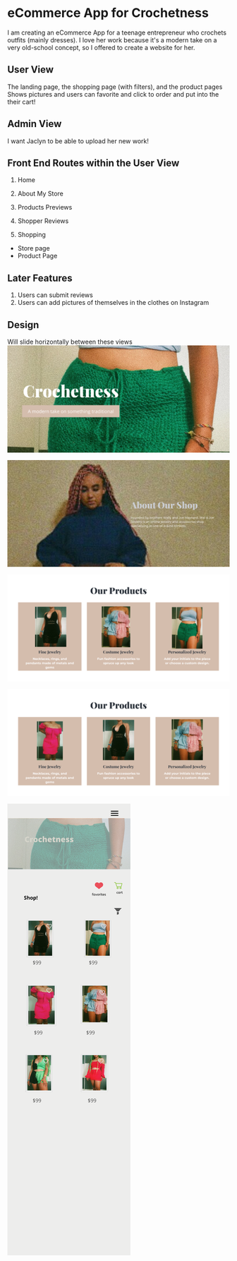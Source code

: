 # eCommerce App for Crochetness

I am creating an eCommerce App for a teenage entrepreneur who crochets outfits (mainly dresses). I love her work because it's a modern take on a very old-school concept, so I offered to create a website for her. 

## User View
The landing page, the shopping page (with filters), and the product pages
Shows pictures and users can favorite and click to order and put into the their cart!

## Admin View
I want Jaclyn to be able to upload her new work!

## Front End Routes within the User View

1. Home
2. About My Store
3. Products Previews
4. Shopper Reviews

5. Shopping

* Store page 
* Product Page

## Later Features
1. Users can submit reviews
2. Users can add pictures of themselves in the clothes on Instagram

## Design

Will slide horizontally between these views
![crochetness-landing-page](design/1.png)

![about me](design/2.png)

![product summaries](design/3.png)

![product summaries 2](design/4.png)

![shopping page](design/shopping_page.png)

